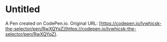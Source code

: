 # Untitled

A Pen created on CodePen.io. Original URL: [https://codepen.io/lvwhicsk-the-selector/pen/RwXQYqZ](https://codepen.io/lvwhicsk-the-selector/pen/RwXQYqZ).

